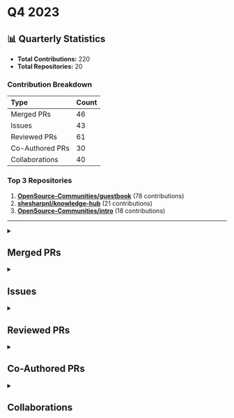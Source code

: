 # Q4 2023

## 📊 Quarterly Statistics

* **Total Contributions:** 220
* **Total Repositories:** 20

### Contribution Breakdown

| Type | Count |
| :--- | :--- |
| Merged PRs | 46 |
| Issues | 43 |
| Reviewed PRs | 61 |
| Co-Authored PRs | 30 |
| Collaborations | 40 |

### Top 3 Repositories

1. [**OpenSource-Communities/guestbook**](https://github.com/OpenSource-Communities/guestbook) (78 contributions)
2. [**shesharpnl/knowledge-hub**](https://github.com/shesharpnl/knowledge-hub) (21 contributions)
3. [**OpenSource-Communities/intro**](https://github.com/OpenSource-Communities/intro) (18 contributions)

---

<details>
 <summary><h2>Merged PRs</h2></summary>
<table style='width:100%; table-layout:fixed;'>
  <thead>
    <tr>
      <th style='width:5%;'>No.</th>
      <th style='width:20%;'>Project Name</th>
      <th style='width:30%;'>Title</th>
      <th style='width:15%;'>Created At</th>
      <th style='width:15%;'>Merged At</th>
      <th style='width:15%;'>Review Period</th>
    </tr>
  </thead>
  <tbody>
    <tr>
      <td>1.</td>
      <td>nickytonline/astro-partykit-starter</td>
      <td><a href='https://github.com/nickytonline/astro-partykit-starter/pull/16'>Docs: Update issue templates</a></td>
      <td>2023-12-31</td>
      <td>2023-12-31</td>
      <td>0 days</td>
    </tr>
    <tr>
      <td>2.</td>
      <td>shesharpnl/knowledge-hub</td>
      <td><a href='https://github.com/shesharpnl/knowledge-hub/pull/50'>feat: add Ayu Adiati's social media links</a></td>
      <td>2023-12-28</td>
      <td>2023-12-28</td>
      <td>0 days</td>
    </tr>
    <tr>
      <td>3.</td>
      <td>shesharpnl/knowledge-hub</td>
      <td><a href='https://github.com/shesharpnl/knowledge-hub/pull/49'>docs: Reorganize and clean up socials page</a></td>
      <td>2023-12-28</td>
      <td>2023-12-28</td>
      <td>0 days</td>
    </tr>
    <tr>
      <td>4.</td>
      <td>nickytonline/astro-partykit-starter</td>
      <td><a href='https://github.com/nickytonline/astro-partykit-starter/pull/5'>docs: Update taking issue method with `.take` command in CONTRIBUTING.md</a></td>
      <td>2023-12-26</td>
      <td>2023-12-26</td>
      <td>0 days</td>
    </tr>
    <tr>
      <td>5.</td>
      <td>OpenSource-Communities/guestbook</td>
      <td><a href='https://github.com/OpenSource-Communities/guestbook/pull/200'>docs: Update content in the "Getting Started" and "Resolving Merge Conflicts" sections</a></td>
      <td>2023-12-20</td>
      <td>2023-12-23</td>
      <td>3 days</td>
    </tr>
    <tr>
      <td>6.</td>
      <td>OpenSource-Communities/intro</td>
      <td><a href='https://github.com/OpenSource-Communities/intro/pull/100'>docs: Update "Let's Get Practical" and "Merge Conflicts" sections</a></td>
      <td>2023-12-19</td>
      <td>2023-12-22</td>
      <td>3 days</td>
    </tr>
    <tr>
      <td>7.</td>
      <td>open-sauced/docs</td>
      <td><a href='https://github.com/open-sauced/docs/pull/233'>docs: Reorganize Subsections in the Intro to Contributing</a></td>
      <td>2023-12-10</td>
      <td>2023-12-14</td>
      <td>4 days</td>
    </tr>
    <tr>
      <td>8.</td>
      <td>open-sauced/docs</td>
      <td><a href='https://github.com/open-sauced/docs/pull/213'>docs: Provide Docs Feedback & Fix Markdown and Metadata for Consistency</a></td>
      <td>2023-11-25</td>
      <td>2023-12-07</td>
      <td>12 days</td>
    </tr>
    <tr>
      <td>9.</td>
      <td>Virtual-Coffee/virtualcoffee.io</td>
      <td><a href='https://github.com/Virtual-Coffee/virtualcoffee.io/pull/1096'>feat: Add December 2023 newsletter to the website</a></td>
      <td>2023-12-06</td>
      <td>2023-12-06</td>
      <td>0 days</td>
    </tr>
    <tr>
      <td>10.</td>
      <td>Virtual-Coffee/virtualcoffee.io</td>
      <td><a href='https://github.com/Virtual-Coffee/virtualcoffee.io/pull/1093'>Add December 2023 Challenge</a></td>
      <td>2023-11-30</td>
      <td>2023-12-01</td>
      <td>1 days</td>
    </tr>
    <tr>
      <td>11.</td>
      <td>OpenSource-Communities/intro</td>
      <td><a href='https://github.com/OpenSource-Communities/intro/pull/88'>docs: Fix and improve `CONTRIBUTING.md` and `i18n-guidelines.md`</a></td>
      <td>2023-11-07</td>
      <td>2023-11-16</td>
      <td>9 days</td>
    </tr>
    <tr>
      <td>12.</td>
      <td>OpenSource-Communities/intro</td>
      <td><a href='https://github.com/OpenSource-Communities/intro/pull/94'>docs: Update README</a></td>
      <td>2023-11-12</td>
      <td>2023-11-13</td>
      <td>1 days</td>
    </tr>
    <tr>
      <td>13.</td>
      <td>Virtual-Coffee/virtualcoffee.io</td>
      <td><a href='https://github.com/Virtual-Coffee/virtualcoffee.io/pull/1084'>feat: Add November 2023 newsletter to the website</a></td>
      <td>2023-11-08</td>
      <td>2023-11-09</td>
      <td>1 days</td>
    </tr>
    <tr>
      <td>14.</td>
      <td>OpenSource-Communities/guestbook</td>
      <td><a href='https://github.com/OpenSource-Communities/guestbook/pull/170'>feature: Add a PR template</a></td>
      <td>2023-11-05</td>
      <td>2023-11-06</td>
      <td>1 days</td>
    </tr>
    <tr>
      <td>15.</td>
      <td>OpenSource-Communities/pizza-verse</td>
      <td><a href='https://github.com/OpenSource-Communities/pizza-verse/pull/62'>feature: Add a PR template </a></td>
      <td>2023-11-05</td>
      <td>2023-11-06</td>
      <td>1 days</td>
    </tr>
    <tr>
      <td>16.</td>
      <td>OpenSource-Communities/guestbook</td>
      <td><a href='https://github.com/OpenSource-Communities/guestbook/pull/172'>docs: Add extra instruction to follow types list and improve README file</a></td>
      <td>2023-11-06</td>
      <td>2023-11-06</td>
      <td>0 days</td>
    </tr>
    <tr>
      <td>17.</td>
      <td>Virtual-Coffee/vc-preptember</td>
      <td><a href='https://github.com/Virtual-Coffee/vc-preptember/pull/37'>chores: Wrap Up Preptember 2023</a></td>
      <td>2023-11-05</td>
      <td>2023-11-05</td>
      <td>0 days</td>
    </tr>
    <tr>
      <td>18.</td>
      <td>Virtual-Coffee/virtualcoffee.io</td>
      <td><a href='https://github.com/Virtual-Coffee/virtualcoffee.io/pull/1077'>feature: Add November 2023 Challenge</a></td>
      <td>2023-10-29</td>
      <td>2023-11-02</td>
      <td>4 days</td>
    </tr>
    <tr>
      <td>19.</td>
      <td>OpenSource-Communities/pizza-verse</td>
      <td><a href='https://github.com/OpenSource-Communities/pizza-verse/pull/56'>Add a Resolving Merge Conflicts section to the README</a></td>
      <td>2023-10-25</td>
      <td>2023-10-25</td>
      <td>0 days</td>
    </tr>
    <tr>
      <td>20.</td>
      <td>OpenSource-Communities/pizza-verse</td>
      <td><a href='https://github.com/OpenSource-Communities/pizza-verse/pull/54'>Update rules and steps to contribute in the README</a></td>
      <td>2023-10-24</td>
      <td>2023-10-25</td>
      <td>1 days</td>
    </tr>
    <tr>
      <td>21.</td>
      <td>Virtual-Coffee/vc-preptember</td>
      <td><a href='https://github.com/Virtual-Coffee/vc-preptember/pull/36'>Add Slack handle info in `pull_request_template.md`</a></td>
      <td>2023-10-24</td>
      <td>2023-10-24</td>
      <td>0 days</td>
    </tr>
    <tr>
      <td>22.</td>
      <td>shesharpnl/hackathon-2023.react-js.base-example</td>
      <td><a href='https://github.com/shesharpnl/hackathon-2023.react-js.base-example/pull/17'>Fix the broken link to contributing guidelines</a></td>
      <td>2023-10-22</td>
      <td>2023-10-22</td>
      <td>0 days</td>
    </tr>
    <tr>
      <td>23.</td>
      <td>shesharpnl/.github</td>
      <td><a href='https://github.com/shesharpnl/.github/pull/10'>Update pull_request_template.md</a></td>
      <td>2023-10-22</td>
      <td>2023-10-22</td>
      <td>0 days</td>
    </tr>
    <tr>
      <td>24.</td>
      <td>shesharpnl/hackathon-2023.vanilla-js.base-example</td>
      <td><a href='https://github.com/shesharpnl/hackathon-2023.vanilla-js.base-example/pull/4'>Update the Contributing section in the README.md</a></td>
      <td>2023-10-21</td>
      <td>2023-10-21</td>
      <td>0 days</td>
    </tr>
    <tr>
      <td>25.</td>
      <td>shesharpnl/hackathon-2023.react-js.base-example</td>
      <td><a href='https://github.com/shesharpnl/hackathon-2023.react-js.base-example/pull/15'>Update the Contributing section in the README.md</a></td>
      <td>2023-10-21</td>
      <td>2023-10-21</td>
      <td>0 days</td>
    </tr>
    <tr>
      <td>26.</td>
      <td>shesharpnl/.github</td>
      <td><a href='https://github.com/shesharpnl/.github/pull/9'>chores: Improve Docs to Update the Rules</a></td>
      <td>2023-10-18</td>
      <td>2023-10-21</td>
      <td>3 days</td>
    </tr>
    <tr>
      <td>27.</td>
      <td>Virtual-Coffee/virtualcoffee.io</td>
      <td><a href='https://github.com/Virtual-Coffee/virtualcoffee.io/pull/1066'>Update Accountabilibuddies Leaders and Times</a></td>
      <td>2023-10-20</td>
      <td>2023-10-20</td>
      <td>0 days</td>
    </tr>
    <tr>
      <td>28.</td>
      <td>shesharpnl/knowledge-hub</td>
      <td><a href='https://github.com/shesharpnl/knowledge-hub/pull/36'>Add Working With Issues section in CONTRIBUTING.md</a></td>
      <td>2023-10-20</td>
      <td>2023-10-20</td>
      <td>0 days</td>
    </tr>
    <tr>
      <td>29.</td>
      <td>OpenSource-Communities/guestbook</td>
      <td><a href='https://github.com/OpenSource-Communities/guestbook/pull/123'>docs: Add "Keeping Branch Up to Date and Resolving Merge Conflicts" section</a></td>
      <td>2023-10-11</td>
      <td>2023-10-20</td>
      <td>9 days</td>
    </tr>
    <tr>
      <td>30.</td>
      <td>Virtual-Coffee/virtualcoffee.io</td>
      <td><a href='https://github.com/Virtual-Coffee/virtualcoffee.io/pull/1057'>chores: Add VC-Verified Repositories to the List in October Challenge Page</a></td>
      <td>2023-10-13</td>
      <td>2023-10-17</td>
      <td>4 days</td>
    </tr>
    <tr>
      <td>31.</td>
      <td>Virtual-Coffee/vc-preptember</td>
      <td><a href='https://github.com/Virtual-Coffee/vc-preptember/pull/33'>Add SheSharp to the repository list</a></td>
      <td>2023-10-12</td>
      <td>2023-10-13</td>
      <td>1 days</td>
    </tr>
    <tr>
      <td>32.</td>
      <td>Virtual-Coffee/vc-preptember</td>
      <td><a href='https://github.com/Virtual-Coffee/vc-preptember/pull/34'>Add resolve conflicts video walkthrough</a></td>
      <td>2023-10-12</td>
      <td>2023-10-12</td>
      <td>0 days</td>
    </tr>
    <tr>
      <td>33.</td>
      <td>Virtual-Coffee/hacktoberfest</td>
      <td><a href='https://github.com/Virtual-Coffee/hacktoberfest/pull/26'>Fix: Link to the Website</a></td>
      <td>2023-10-06</td>
      <td>2023-10-10</td>
      <td>4 days</td>
    </tr>
    <tr>
      <td>34.</td>
      <td>Virtual-Coffee/podcast-transcripts</td>
      <td><a href='https://github.com/Virtual-Coffee/podcast-transcripts/pull/109'>docs: Update README and Transcriptions Guideline</a></td>
      <td>2023-10-09</td>
      <td>2023-10-09</td>
      <td>0 days</td>
    </tr>
    <tr>
      <td>35.</td>
      <td>Virtual-Coffee/podcast-transcripts</td>
      <td><a href='https://github.com/Virtual-Coffee/podcast-transcripts/pull/108'>Add pull request template</a></td>
      <td>2023-10-09</td>
      <td>2023-10-09</td>
      <td>0 days</td>
    </tr>
    <tr>
      <td>36.</td>
      <td>Virtual-Coffee/podcast-transcripts</td>
      <td><a href='https://github.com/Virtual-Coffee/podcast-transcripts/pull/105'>Improve Transcript Season 8 Episode 5</a></td>
      <td>2023-07-18</td>
      <td>2023-10-09</td>
      <td>83 days</td>
    </tr>
    <tr>
      <td>37.</td>
      <td>Virtual-Coffee/podcast-transcripts</td>
      <td><a href='https://github.com/Virtual-Coffee/podcast-transcripts/pull/102'>Update Transciptions Guidelines</a></td>
      <td>2023-06-27</td>
      <td>2023-10-09</td>
      <td>104 days</td>
    </tr>
    <tr>
      <td>38.</td>
      <td>Virtual-Coffee/podcast-transcripts</td>
      <td><a href='https://github.com/Virtual-Coffee/podcast-transcripts/pull/99'>Add CONTRIBUTING.md</a></td>
      <td>2023-06-26</td>
      <td>2023-10-09</td>
      <td>105 days</td>
    </tr>
    <tr>
      <td>39.</td>
      <td>Virtual-Coffee/virtualcoffee.io</td>
      <td><a href='https://github.com/Virtual-Coffee/virtualcoffee.io/pull/1025'>feat: Add October 2023 Newsletter</a></td>
      <td>2023-10-04</td>
      <td>2023-10-04</td>
      <td>0 days</td>
    </tr>
    <tr>
      <td>40.</td>
      <td>Virtual-Coffee/virtualcoffee.io</td>
      <td><a href='https://github.com/Virtual-Coffee/virtualcoffee.io/pull/1026'>chores: Update Ayu's profile for Hacktoberfest 2023</a></td>
      <td>2023-10-04</td>
      <td>2023-10-04</td>
      <td>0 days</td>
    </tr>
    <tr>
      <td>41.</td>
      <td>Virtual-Coffee/hacktoberfest</td>
      <td><a href='https://github.com/Virtual-Coffee/hacktoberfest/pull/25'>Update content in "What is Hacktoberfest" section</a></td>
      <td>2023-10-03</td>
      <td>2023-10-03</td>
      <td>0 days</td>
    </tr>
    <tr>
      <td>42.</td>
      <td>Virtual-Coffee/virtualcoffee.io</td>
      <td><a href='https://github.com/Virtual-Coffee/virtualcoffee.io/pull/1016'>Update content in October challenge page</a></td>
      <td>2023-10-03</td>
      <td>2023-10-03</td>
      <td>0 days</td>
    </tr>
    <tr>
      <td>43.</td>
      <td>shesharpnl/.github</td>
      <td><a href='https://github.com/shesharpnl/.github/pull/8'>fix: Format of the type of PR</a></td>
      <td>2023-10-03</td>
      <td>2023-10-03</td>
      <td>0 days</td>
    </tr>
    <tr>
      <td>44.</td>
      <td>shesharpnl/.github</td>
      <td><a href='https://github.com/shesharpnl/.github/pull/5'>Feat: Add Comment Out to Issue Templates</a></td>
      <td>2023-10-02</td>
      <td>2023-10-02</td>
      <td>1 days</td>
    </tr>
    <tr>
      <td>45.</td>
      <td>shesharpnl/.github</td>
      <td><a href='https://github.com/shesharpnl/.github/pull/2'>Add a Pull Request Template</a></td>
      <td>2023-09-28</td>
      <td>2023-10-02</td>
      <td>4 days</td>
    </tr>
    <tr>
      <td>46.</td>
      <td>Virtual-Coffee/virtualcoffee.io</td>
      <td><a href='https://github.com/Virtual-Coffee/virtualcoffee.io/pull/994'>Feature/update monthly challenge page to Hacktoberfest</a></td>
      <td>2023-10-01</td>
      <td>2023-10-02</td>
      <td>1 days</td>
    </tr>
  </tbody>
</table>
</details>

<details>
 <summary><h2>Issues</h2></summary>
<table style='width:100%; table-layout:fixed;'>
  <thead>
    <tr>
      <th style='width:5%;'>No.</th>
      <th style='width:25%;'>Project Name</th>
      <th style='width:35%;'>Title</th>
      <th style='width:15%;'>Created At</th>
      <th style='width:15%;'>Closed At</th>
      <th style='width:10%;'>Closing Period</th>
    </tr>
  </thead>
  <tbody>
    <tr>
      <td>1.</td>
      <td>nickytonline/astro-partykit-starter</td>
      <td><a href='https://github.com/nickytonline/astro-partykit-starter/issues/14'>docs: Comment out instructions and add heading 2 to the issue form templates</a></td>
      <td>2023-12-31</td>
      <td>2023-12-31</td>
      <td>0 days</td>
    </tr>
    <tr>
      <td>2.</td>
      <td>nickytonline/astro-partykit-starter</td>
      <td><a href='https://github.com/nickytonline/astro-partykit-starter/issues/13'>Bug: Delete `CR` eslint(prettier/prettier) error</a></td>
      <td>2023-12-31</td>
      <td>N/A</td>
      <td>Open</td>
    </tr>
    <tr>
      <td>3.</td>
      <td>open-sauced/app</td>
      <td><a href='https://github.com/open-sauced/app/issues/2408'>Bug: Reaction icons are closing right away when clicking the smiley button on the highlight card mode</a></td>
      <td>2023-12-28</td>
      <td>2024-01-03</td>
      <td>6 days</td>
    </tr>
    <tr>
      <td>4.</td>
      <td>open-sauced/maintainer-intro-course</td>
      <td><a href='https://github.com/open-sauced/maintainer-intro-course/issues/24'>Docs: Remove "Using Markdown for This Project" section in Contributing Guide</a></td>
      <td>2023-12-28</td>
      <td>N/A</td>
      <td>Open</td>
    </tr>
    <tr>
      <td>5.</td>
      <td>open-sauced/maintainer-intro-course</td>
      <td><a href='https://github.com/open-sauced/maintainer-intro-course/issues/23'>Docs: Update translating section to maintainer intro course in the Contributing Guide </a></td>
      <td>2023-12-28</td>
      <td>2024-01-02</td>
      <td>5 days</td>
    </tr>
    <tr>
      <td>6.</td>
      <td>open-sauced/maintainer-intro-course</td>
      <td><a href='https://github.com/open-sauced/maintainer-intro-course/issues/22'>Docs: Remove steps related to chapter numbers</a></td>
      <td>2023-12-28</td>
      <td>2024-01-10</td>
      <td>13 days</td>
    </tr>
    <tr>
      <td>7.</td>
      <td>Virtual-Coffee/virtualcoffee.io</td>
      <td><a href='https://github.com/Virtual-Coffee/virtualcoffee.io/issues/1103'>docs: Add new monthly challenge: New Year, New Goals</a></td>
      <td>2023-12-26</td>
      <td>2024-01-02</td>
      <td>7 days</td>
    </tr>
    <tr>
      <td>8.</td>
      <td>OpenSource-Communities/guestbook</td>
      <td><a href='https://github.com/OpenSource-Communities/guestbook/issues/201'>docs: Make adjustments to`CONTRIBUTING.md`</a></td>
      <td>2023-12-20</td>
      <td>2024-01-04</td>
      <td>15 days</td>
    </tr>
    <tr>
      <td>9.</td>
      <td>OpenSource-Communities/intro</td>
      <td><a href='https://github.com/OpenSource-Communities/intro/issues/101'>docs: Remove topics list from the "How to Contribute to Open Source" section </a></td>
      <td>2023-12-20</td>
      <td>2023-12-21</td>
      <td>0 days</td>
    </tr>
    <tr>
      <td>10.</td>
      <td>OpenSource-Communities/guestbook</td>
      <td><a href='https://github.com/OpenSource-Communities/guestbook/issues/198'>docs: Add screenshot requirement to PR template</a></td>
      <td>2023-12-19</td>
      <td>2023-12-20</td>
      <td>1 days</td>
    </tr>
    <tr>
      <td>11.</td>
      <td>open-sauced/ai</td>
      <td><a href='https://github.com/open-sauced/ai/issues/300'>Bug: Can't run `npm run push` to commit changes</a></td>
      <td>2023-12-18</td>
      <td>N/A</td>
      <td>Open</td>
    </tr>
    <tr>
      <td>12.</td>
      <td>open-sauced/ai</td>
      <td><a href='https://github.com/open-sauced/ai/issues/299'>Bug: Lint error: Expected linebreaks to be 'LF' but found 'CRLF'</a></td>
      <td>2023-12-18</td>
      <td>2024-01-12</td>
      <td>25 days</td>
    </tr>
    <tr>
      <td>13.</td>
      <td>open-sauced/ai</td>
      <td><a href='https://github.com/open-sauced/ai/issues/297'>fix: Add correct path to the usage guide on README and Docs in the extension, and update "Contributing" and "Community" sections in README</a></td>
      <td>2023-12-17</td>
      <td>2024-01-12</td>
      <td>26 days</td>
    </tr>
    <tr>
      <td>14.</td>
      <td>OpenSource-Communities/intro</td>
      <td><a href='https://github.com/OpenSource-Communities/intro/issues/99'>docs: Replace the content in "Let's Get Practical" and "Merge Conflicts" sections with the "Getting Started" and "Update Branch & Resolve Conflicts" sections of `guestbook` repo</a></td>
      <td>2023-12-15</td>
      <td>2023-12-22</td>
      <td>7 days</td>
    </tr>
    <tr>
      <td>15.</td>
      <td>OpenSource-Communities/guestbook</td>
      <td><a href='https://github.com/OpenSource-Communities/guestbook/issues/197'>docs: Move the content of "Getting Started" and "Update Branch & Resolve Conflicts" sections to Intro to Open Source course </a></td>
      <td>2023-12-15</td>
      <td>2023-12-23</td>
      <td>8 days</td>
    </tr>
    <tr>
      <td>16.</td>
      <td>open-sauced/app</td>
      <td><a href='https://github.com/open-sauced/app/issues/2335'>Bug: Long repos' name are partially stack at the back of another name when searching with the search input in the Explore tab </a></td>
      <td>2023-12-13</td>
      <td>2024-04-05</td>
      <td>114 days</td>
    </tr>
    <tr>
      <td>17.</td>
      <td>open-sauced/ai</td>
      <td><a href='https://github.com/open-sauced/ai/issues/294'>Bug: OpenSauced orange button doesn't appear on the PR form </a></td>
      <td>2023-12-07</td>
      <td>N/A</td>
      <td>Open</td>
    </tr>
    <tr>
      <td>18.</td>
      <td>open-sauced/ai</td>
      <td><a href='https://github.com/open-sauced/ai/issues/293'>Bug: Can't generate refactor, test, and explanation code when clicking the OpenSauced orange button </a></td>
      <td>2023-12-07</td>
      <td>N/A</td>
      <td>Open</td>
    </tr>
    <tr>
      <td>19.</td>
      <td>Virtual-Coffee/virtualcoffee.io</td>
      <td><a href='https://github.com/Virtual-Coffee/virtualcoffee.io/issues/1095'>Add December 2023 newsletter to the website</a></td>
      <td>2023-12-06</td>
      <td>2023-12-12</td>
      <td>6 days</td>
    </tr>
    <tr>
      <td>20.</td>
      <td>Virtual-Coffee/virtualcoffee.io</td>
      <td><a href='https://github.com/Virtual-Coffee/virtualcoffee.io/issues/1092'>Add December 2023 Monthly Challenge</a></td>
      <td>2023-11-30</td>
      <td>2023-12-01</td>
      <td>1 days</td>
    </tr>
    <tr>
      <td>21.</td>
      <td>open-sauced/hot</td>
      <td><a href='https://github.com/open-sauced/hot/issues/499'>Bug: Auth on hot.opensauced.pizza is not working</a></td>
      <td>2023-11-26</td>
      <td>2023-11-27</td>
      <td>1 days</td>
    </tr>
    <tr>
      <td>22.</td>
      <td>open-sauced/app</td>
      <td><a href='https://github.com/open-sauced/app/issues/2203'>Bug: Dev card is not in full size (cut off) on preview</a></td>
      <td>2023-11-24</td>
      <td>2024-08-21</td>
      <td>271 days</td>
    </tr>
    <tr>
      <td>23.</td>
      <td>open-sauced/app</td>
      <td><a href='https://github.com/open-sauced/app/issues/2202'>feat: Add an underline to Repos text in a button</a></td>
      <td>2023-11-24</td>
      <td>N/A</td>
      <td>Open</td>
    </tr>
    <tr>
      <td>24.</td>
      <td>forem/forem</td>
      <td><a href='https://github.com/forem/forem/issues/20389'>Unable to Preview a Reply for a Comment Before Publishing it</a></td>
      <td>2023-11-23</td>
      <td>2024-05-16</td>
      <td>175 days</td>
    </tr>
    <tr>
      <td>25.</td>
      <td>open-sauced/app</td>
      <td><a href='https://github.com/open-sauced/app/issues/2166'>Bug: Navbar moves when clicking "Select a Filter" in the Insight Page's Reports tab</a></td>
      <td>2023-11-16</td>
      <td>2024-08-21</td>
      <td>279 days</td>
    </tr>
    <tr>
      <td>26.</td>
      <td>OpenSource-Communities/intro</td>
      <td><a href='https://github.com/OpenSource-Communities/intro/issues/96'>docs: Update "Formatting Your Highlight" Section</a></td>
      <td>2023-11-15</td>
      <td>2023-11-16</td>
      <td>0 days</td>
    </tr>
    <tr>
      <td>27.</td>
      <td>OpenSource-Communities/intro</td>
      <td><a href='https://github.com/OpenSource-Communities/intro/issues/93'>docs: Update README</a></td>
      <td>2023-11-10</td>
      <td>2023-11-13</td>
      <td>3 days</td>
    </tr>
    <tr>
      <td>28.</td>
      <td>OpenSource-Communities/intro</td>
      <td><a href='https://github.com/OpenSource-Communities/intro/issues/91'>docs: Move chapter "Understanding Merge Conflicts"</a></td>
      <td>2023-11-08</td>
      <td>2023-11-16</td>
      <td>8 days</td>
    </tr>
    <tr>
      <td>29.</td>
      <td>Virtual-Coffee/virtualcoffee.io</td>
      <td><a href='https://github.com/Virtual-Coffee/virtualcoffee.io/issues/1083'>Add November 2023 newsletter to the website</a></td>
      <td>2023-11-08</td>
      <td>2023-11-09</td>
      <td>1 days</td>
    </tr>
    <tr>
      <td>30.</td>
      <td>OpenSource-Communities/intro</td>
      <td><a href='https://github.com/OpenSource-Communities/intro/issues/87'>docs: Fix and Improve `CONTRIBUTING.md` and `i18n-guidelines.md`</a></td>
      <td>2023-11-07</td>
      <td>2023-11-16</td>
      <td>9 days</td>
    </tr>
    <tr>
      <td>31.</td>
      <td>OpenSource-Communities/guestbook</td>
      <td><a href='https://github.com/OpenSource-Communities/guestbook/issues/171'>docs: Add extra instruction for manual entry and improve README</a></td>
      <td>2023-11-05</td>
      <td>2023-11-06</td>
      <td>1 days</td>
    </tr>
    <tr>
      <td>32.</td>
      <td>OpenSource-Communities/pizza-verse</td>
      <td><a href='https://github.com/OpenSource-Communities/pizza-verse/issues/61'>Feature: Add a PR template</a></td>
      <td>2023-11-05</td>
      <td>2023-11-06</td>
      <td>1 days</td>
    </tr>
    <tr>
      <td>33.</td>
      <td>OpenSource-Communities/guestbook</td>
      <td><a href='https://github.com/OpenSource-Communities/guestbook/issues/169'>Feature: Add a PR Template</a></td>
      <td>2023-11-05</td>
      <td>2023-11-06</td>
      <td>1 days</td>
    </tr>
    <tr>
      <td>34.</td>
      <td>shesharpnl/knowledge-hub</td>
      <td><a href='https://github.com/shesharpnl/knowledge-hub/issues/44'>Add Socials to this Repository</a></td>
      <td>2023-10-22</td>
      <td>N/A</td>
      <td>Open</td>
    </tr>
    <tr>
      <td>35.</td>
      <td>shesharpnl/knowledge-hub</td>
      <td><a href='https://github.com/shesharpnl/knowledge-hub/issues/39'>Add Resources to this Repository</a></td>
      <td>2023-10-22</td>
      <td>N/A</td>
      <td>Open</td>
    </tr>
    <tr>
      <td>36.</td>
      <td>OpenSource-Communities/guestbook</td>
      <td><a href='https://github.com/OpenSource-Communities/guestbook/issues/149'>Bug: Step Typo in Step 7 of the Getting Started Section</a></td>
      <td>2023-10-22</td>
      <td>2023-10-22</td>
      <td>0 days</td>
    </tr>
    <tr>
      <td>37.</td>
      <td>shesharpnl/knowledge-hub</td>
      <td><a href='https://github.com/shesharpnl/knowledge-hub/issues/33'>Fix the Table of Content on the README</a></td>
      <td>2023-10-20</td>
      <td>2023-10-20</td>
      <td>0 days</td>
    </tr>
    <tr>
      <td>38.</td>
      <td>open-sauced/app</td>
      <td><a href='https://github.com/open-sauced/app/issues/1896'>Bug: The Three Dots at the Highlight Card Immediately Close on Click </a></td>
      <td>2023-10-13</td>
      <td>2023-11-02</td>
      <td>20 days</td>
    </tr>
    <tr>
      <td>39.</td>
      <td>OpenSource-Communities/guestbook</td>
      <td><a href='https://github.com/OpenSource-Communities/guestbook/issues/118'>Feature: Add a Resolve Merge Conflicts section on README</a></td>
      <td>2023-10-09</td>
      <td>2023-10-20</td>
      <td>11 days</td>
    </tr>
    <tr>
      <td>40.</td>
      <td>OpenSource-Communities/intro</td>
      <td><a href='https://github.com/OpenSource-Communities/intro/issues/58'>Bug: Broken links from missing files on README and on the site</a></td>
      <td>2023-10-05</td>
      <td>2023-10-10</td>
      <td>5 days</td>
    </tr>
    <tr>
      <td>41.</td>
      <td>Virtual-Coffee/VC-Community-Docs</td>
      <td><a href='https://github.com/Virtual-Coffee/VC-Community-Docs/issues/324'>docs: Improve Monthly Challenge Team Documentation</a></td>
      <td>2023-10-04</td>
      <td>2024-12-12</td>
      <td>434 days</td>
    </tr>
    <tr>
      <td>42.</td>
      <td>Virtual-Coffee/virtualcoffee.io</td>
      <td><a href='https://github.com/Virtual-Coffee/virtualcoffee.io/issues/1018'>Add October 2023 newsletter to the website</a></td>
      <td>2023-10-03</td>
      <td>2023-10-04</td>
      <td>1 days</td>
    </tr>
    <tr>
      <td>43.</td>
      <td>shesharpnl/.github</td>
      <td><a href='https://github.com/shesharpnl/.github/issues/4'>feat: Comment Out Instructions in the Issue Templates</a></td>
      <td>2023-10-02</td>
      <td>2023-10-02</td>
      <td>1 days</td>
    </tr>
  </tbody>
</table>
</details>

<details>
 <summary><h2>Reviewed PRs</h2></summary>
<table style='width:100%; table-layout:fixed;'>
  <thead>
    <tr>
      <th style='width:5%;'>No.</th>
      <th style='width:20%;'>Project Name</th>
      <th style='width:28%;'>Title</th>
      <th style='width:10%;'>Created At</th>
      <th style='width:15%;'>My First Review</th>
      <th style='width:10%;'>My First Review Period</th>
      <th style='width:14%;'>Last Update / Status</th>
    </tr>
  </thead>
  <tbody>
    <tr>
      <td>1.</td>
      <td>nickytonline/astro-partykit-starter</td>
      <td><a href='https://github.com/nickytonline/astro-partykit-starter/pull/8'>Bug Fix: The default username if none is specified is incorrect. </a></td>
      <td>2023-12-28</td>
      <td>2023-12-29</td>
      <td>0 days</td>
      <td>2023-12-29<br><strong>MERGED</strong></td>
    </tr>
    <tr>
      <td>2.</td>
      <td>OpenSource-Communities/guestbook</td>
      <td><a href='https://github.com/OpenSource-Communities/guestbook/pull/204'>fix: reformat template</a></td>
      <td>2023-12-22</td>
      <td>2023-12-22</td>
      <td>0 days</td>
      <td>2023-12-24<br><strong>MERGED</strong></td>
    </tr>
    <tr>
      <td>3.</td>
      <td>OpenSource-Communities/guestbook</td>
      <td><a href='https://github.com/OpenSource-Communities/guestbook/pull/180'>Brandon added as a contributor</a></td>
      <td>2023-11-12</td>
      <td>2023-11-14</td>
      <td>2 days</td>
      <td>2023-12-20<br><strong>MERGED</strong></td>
    </tr>
    <tr>
      <td>4.</td>
      <td>OpenSource-Communities/guestbook</td>
      <td><a href='https://github.com/OpenSource-Communities/guestbook/pull/199'>docs: add screenshot requirement to PR template</a></td>
      <td>2023-12-20</td>
      <td>2023-12-20</td>
      <td>0 days</td>
      <td>2023-12-20<br><strong>MERGED</strong></td>
    </tr>
    <tr>
      <td>5.</td>
      <td>OpenSource-Communities/guestbook</td>
      <td><a href='https://github.com/OpenSource-Communities/guestbook/pull/192'>Added Chase Corbitt to guestbook</a></td>
      <td>2023-12-13</td>
      <td>2023-12-14</td>
      <td>1 days</td>
      <td>2023-12-14<br><strong>MERGED</strong></td>
    </tr>
    <tr>
      <td>6.</td>
      <td>open-sauced/docs</td>
      <td><a href='https://github.com/open-sauced/docs/pull/232'>fix: simplified the merge conflicts section</a></td>
      <td>2023-12-10</td>
      <td>2023-12-10</td>
      <td>0 days</td>
      <td>2023-12-11<br><strong>MERGED</strong></td>
    </tr>
    <tr>
      <td>7.</td>
      <td>open-sauced/docs</td>
      <td><a href='https://github.com/open-sauced/docs/pull/231'>fix: remove storybook id from sidebar file</a></td>
      <td>2023-12-09</td>
      <td>2023-12-10</td>
      <td>1 days</td>
      <td>2023-12-10<br><strong>MERGED</strong></td>
    </tr>
    <tr>
      <td>8.</td>
      <td>OpenSource-Communities/guestbook</td>
      <td><a href='https://github.com/OpenSource-Communities/guestbook/pull/189'>Feature/add profile kishore rajkumar</a></td>
      <td>2023-12-06</td>
      <td>2023-12-08</td>
      <td>2 days</td>
      <td>2023-12-09<br><strong>MERGED</strong></td>
    </tr>
    <tr>
      <td>9.</td>
      <td>open-sauced/docs</td>
      <td><a href='https://github.com/open-sauced/docs/pull/221'>feat: adding job seekers guide</a></td>
      <td>2023-12-05</td>
      <td>2023-12-05</td>
      <td>0 days</td>
      <td>2023-12-07<br><strong>MERGED</strong></td>
    </tr>
    <tr>
      <td>10.</td>
      <td>open-sauced/docs</td>
      <td><a href='https://github.com/open-sauced/docs/pull/212'>feat: adds glossary </a></td>
      <td>2023-11-23</td>
      <td>2023-11-23</td>
      <td>0 days</td>
      <td>2023-11-28<br><strong>MERGED</strong></td>
    </tr>
    <tr>
      <td>11.</td>
      <td>open-sauced/docs</td>
      <td><a href='https://github.com/open-sauced/docs/pull/211'>feat: adds glossary </a></td>
      <td>2023-11-20</td>
      <td>2023-11-21</td>
      <td>1 days</td>
      <td>2023-11-21<br><strong>CLOSED</strong></td>
    </tr>
    <tr>
      <td>12.</td>
      <td>OpenSource-Communities/guestbook</td>
      <td><a href='https://github.com/OpenSource-Communities/guestbook/pull/185'>Add Ignace as a contributor</a></td>
      <td>2023-11-20</td>
      <td>2023-11-20</td>
      <td>0 days</td>
      <td>2023-11-20<br><strong>CLOSED</strong></td>
    </tr>
    <tr>
      <td>13.</td>
      <td>open-sauced/docs</td>
      <td><a href='https://github.com/open-sauced/docs/pull/205'>feat: Add maintainers guide section</a></td>
      <td>2023-11-10</td>
      <td>2023-11-15</td>
      <td>5 days</td>
      <td>2023-11-16<br><strong>MERGED</strong></td>
    </tr>
    <tr>
      <td>14.</td>
      <td>OpenSource-Communities/intro</td>
      <td><a href='https://github.com/OpenSource-Communities/intro/pull/92'>docs: Move chapter "Understanding Merge Conflicts" to Let's Contribute section</a></td>
      <td>2023-11-10</td>
      <td>2023-11-10</td>
      <td>0 days</td>
      <td>2023-11-16<br><strong>MERGED</strong></td>
    </tr>
    <tr>
      <td>15.</td>
      <td>OpenSource-Communities/guestbook</td>
      <td><a href='https://github.com/OpenSource-Communities/guestbook/pull/181'>feat: add explanation about commit message in the README</a></td>
      <td>2023-11-14</td>
      <td>2023-11-14</td>
      <td>0 days</td>
      <td>2023-11-15<br><strong>MERGED</strong></td>
    </tr>
    <tr>
      <td>16.</td>
      <td>OpenSource-Communities/guestbook</td>
      <td><a href='https://github.com/OpenSource-Communities/guestbook/pull/177'>git add and git commit fix</a></td>
      <td>2023-11-09</td>
      <td>2023-11-10</td>
      <td>0 days</td>
      <td>2023-11-11<br><strong>CLOSED</strong></td>
    </tr>
    <tr>
      <td>17.</td>
      <td>OpenSource-Communities/guestbook</td>
      <td><a href='https://github.com/OpenSource-Communities/guestbook/pull/178'>docs: add @peachjelly13 as a contributor</a></td>
      <td>2023-11-10</td>
      <td>2023-11-10</td>
      <td>0 days</td>
      <td>2023-11-10<br><strong>MERGED</strong></td>
    </tr>
    <tr>
      <td>18.</td>
      <td>OpenSource-Communities/guestbook</td>
      <td><a href='https://github.com/OpenSource-Communities/guestbook/pull/174'>Chore: Added myself as a contributor</a></td>
      <td>2023-11-08</td>
      <td>2023-11-09</td>
      <td>1 days</td>
      <td>2023-11-10<br><strong>CLOSED</strong></td>
    </tr>
    <tr>
      <td>19.</td>
      <td>OpenSource-Communities/guestbook</td>
      <td><a href='https://github.com/OpenSource-Communities/guestbook/pull/176'>feat: Add victor-villca as a contributor</a></td>
      <td>2023-11-09</td>
      <td>2023-11-10</td>
      <td>0 days</td>
      <td>2023-11-10<br><strong>MERGED</strong></td>
    </tr>
    <tr>
      <td>20.</td>
      <td>OpenSource-Communities/guestbook</td>
      <td><a href='https://github.com/OpenSource-Communities/guestbook/pull/175'> Add TejsinghDhaosriya as a contributor</a></td>
      <td>2023-11-09</td>
      <td>2023-11-09</td>
      <td>0 days</td>
      <td>2023-11-09<br><strong>MERGED</strong></td>
    </tr>
    <tr>
      <td>21.</td>
      <td>OpenSource-Communities/pizza-verse</td>
      <td><a href='https://github.com/OpenSource-Communities/pizza-verse/pull/60'>Feature: New Pizza Trivia Added</a></td>
      <td>2023-11-04</td>
      <td>2023-11-05</td>
      <td>1 days</td>
      <td>2023-11-07<br><strong>MERGED</strong></td>
    </tr>
    <tr>
      <td>22.</td>
      <td>OpenSource-Communities/pizza-verse</td>
      <td><a href='https://github.com/OpenSource-Communities/pizza-verse/pull/59'>feat: Add Pizza fact.</a></td>
      <td>2023-11-03</td>
      <td>2023-11-05</td>
      <td>2 days</td>
      <td>2023-11-05<br><strong>MERGED</strong></td>
    </tr>
    <tr>
      <td>23.</td>
      <td>OpenSource-Communities/guestbook</td>
      <td><a href='https://github.com/OpenSource-Communities/guestbook/pull/168'>docs: add @Ken-Musau as a contributor</a></td>
      <td>2023-11-04</td>
      <td>2023-11-05</td>
      <td>1 days</td>
      <td>2023-11-05<br><strong>MERGED</strong></td>
    </tr>
    <tr>
      <td>24.</td>
      <td>OpenSource-Communities/pizza-verse</td>
      <td><a href='https://github.com/OpenSource-Communities/pizza-verse/pull/58'>Feature/add pizza fact</a></td>
      <td>2023-11-02</td>
      <td>2023-11-03</td>
      <td>1 days</td>
      <td>2023-11-03<br><strong>MERGED</strong></td>
    </tr>
    <tr>
      <td>25.</td>
      <td>OpenSource-Communities/guestbook</td>
      <td><a href='https://github.com/OpenSource-Communities/guestbook/pull/99'>docs: add @Kamari93 as a contributor</a></td>
      <td>2023-09-26</td>
      <td>2023-10-30</td>
      <td>35 days</td>
      <td>2023-11-01<br><strong>MERGED</strong></td>
    </tr>
    <tr>
      <td>26.</td>
      <td>OpenSource-Communities/guestbook</td>
      <td><a href='https://github.com/OpenSource-Communities/guestbook/pull/164'>fix: Remove duplicate word as a contributor</a></td>
      <td>2023-10-30</td>
      <td>2023-10-30</td>
      <td>0 days</td>
      <td>2023-10-31<br><strong>MERGED</strong></td>
    </tr>
    <tr>
      <td>27.</td>
      <td>OpenSource-Communities/guestbook</td>
      <td><a href='https://github.com/OpenSource-Communities/guestbook/pull/161'>docs: Add @vaibhav3022 to the guestbook</a></td>
      <td>2023-10-27</td>
      <td>2023-10-28</td>
      <td>1 days</td>
      <td>2023-10-31<br><strong>MERGED</strong></td>
    </tr>
    <tr>
      <td>28.</td>
      <td>OpenSource-Communities/guestbook</td>
      <td><a href='https://github.com/OpenSource-Communities/guestbook/pull/162'>Add solenessa as a contributor</a></td>
      <td>2023-10-29</td>
      <td>2023-10-29</td>
      <td>1 days</td>
      <td>2023-10-30<br><strong>MERGED</strong></td>
    </tr>
    <tr>
      <td>29.</td>
      <td>OpenSource-Communities/intro</td>
      <td><a href='https://github.com/OpenSource-Communities/intro/pull/75'>feat: add "Edit this Page" link</a></td>
      <td>2023-10-15</td>
      <td>2023-10-30</td>
      <td>15 days</td>
      <td>2023-10-30<br><strong>MERGED</strong></td>
    </tr>
    <tr>
      <td>30.</td>
      <td>OpenSource-Communities/guestbook</td>
      <td><a href='https://github.com/OpenSource-Communities/guestbook/pull/154'>feat: add adiazt01 as a contributor</a></td>
      <td>2023-10-25</td>
      <td>2023-10-30</td>
      <td>5 days</td>
      <td>2023-10-30<br><strong>MERGED</strong></td>
    </tr>
    <tr>
      <td>31.</td>
      <td>OpenSource-Communities/guestbook</td>
      <td><a href='https://github.com/OpenSource-Communities/guestbook/pull/107'>docs: add @Pal-Sandeep as a contributor</a></td>
      <td>2023-10-01</td>
      <td>2023-10-30</td>
      <td>29 days</td>
      <td>2023-10-30<br><strong>MERGED</strong></td>
    </tr>
    <tr>
      <td>32.</td>
      <td>OpenSource-Communities/guestbook</td>
      <td><a href='https://github.com/OpenSource-Communities/guestbook/pull/102'>docs: Add @Sadeedpv to the guestbook</a></td>
      <td>2023-09-27</td>
      <td>2023-10-30</td>
      <td>33 days</td>
      <td>2023-10-30<br><strong>MERGED</strong></td>
    </tr>
    <tr>
      <td>33.</td>
      <td>OpenSource-Communities/guestbook</td>
      <td><a href='https://github.com/OpenSource-Communities/guestbook/pull/65'>Add Ezzywealth to contributions list</a></td>
      <td>2023-07-31</td>
      <td>2023-10-30</td>
      <td>91 days</td>
      <td>2023-10-30<br><strong>MERGED</strong></td>
    </tr>
    <tr>
      <td>34.</td>
      <td>OpenSource-Communities/guestbook</td>
      <td><a href='https://github.com/OpenSource-Communities/guestbook/pull/163'>Update intro_course_contributor.yml</a></td>
      <td>2023-10-30</td>
      <td>2023-10-30</td>
      <td>0 days</td>
      <td>2023-10-30<br><strong>MERGED</strong></td>
    </tr>
    <tr>
      <td>35.</td>
      <td>OpenSource-Communities/guestbook</td>
      <td><a href='https://github.com/OpenSource-Communities/guestbook/pull/97'>docs: add @izazw as a contributor</a></td>
      <td>2023-09-25</td>
      <td>2023-10-30</td>
      <td>35 days</td>
      <td>2023-10-30<br><strong>MERGED</strong></td>
    </tr>
    <tr>
      <td>36.</td>
      <td>OpenSource-Communities/guestbook</td>
      <td><a href='https://github.com/OpenSource-Communities/guestbook/pull/90'>docs: add @Msrimpson as a contributor</a></td>
      <td>2023-09-21</td>
      <td>2023-10-30</td>
      <td>40 days</td>
      <td>2023-10-30<br><strong>MERGED</strong></td>
    </tr>
    <tr>
      <td>37.</td>
      <td>OpenSource-Communities/guestbook</td>
      <td><a href='https://github.com/OpenSource-Communities/guestbook/pull/84'>docs: add @tpham20908 as a contributor</a></td>
      <td>2023-09-12</td>
      <td>2023-10-30</td>
      <td>48 days</td>
      <td>2023-10-30<br><strong>MERGED</strong></td>
    </tr>
    <tr>
      <td>38.</td>
      <td>OpenSource-Communities/guestbook</td>
      <td><a href='https://github.com/OpenSource-Communities/guestbook/pull/51'>Add safacade009</a></td>
      <td>2023-07-26</td>
      <td>2023-10-30</td>
      <td>96 days</td>
      <td>2023-10-30<br><strong>MERGED</strong></td>
    </tr>
    <tr>
      <td>39.</td>
      <td>shesharpnl/knowledge-hub</td>
      <td><a href='https://github.com/shesharpnl/knowledge-hub/pull/47'>added 2 css resources</a></td>
      <td>2023-10-28</td>
      <td>2023-10-28</td>
      <td>0 days</td>
      <td>2023-10-28<br><strong>MERGED</strong></td>
    </tr>
    <tr>
      <td>40.</td>
      <td>OpenSource-Communities/guestbook</td>
      <td><a href='https://github.com/OpenSource-Communities/guestbook/pull/159'>fix: removing the "t" in the first heading</a></td>
      <td>2023-10-26</td>
      <td>2023-10-26</td>
      <td>0 days</td>
      <td>2023-10-26<br><strong>MERGED</strong></td>
    </tr>
    <tr>
      <td>41.</td>
      <td>Virtual-Coffee/podcast-transcripts</td>
      <td><a href='https://github.com/Virtual-Coffee/podcast-transcripts/pull/110'>4 7 transscript</a></td>
      <td>2023-10-22</td>
      <td>2023-10-23</td>
      <td>1 days</td>
      <td>2023-10-24<br><strong>CLOSED</strong></td>
    </tr>
    <tr>
      <td>42.</td>
      <td>OpenSource-Communities/guestbook</td>
      <td><a href='https://github.com/OpenSource-Communities/guestbook/pull/153'>twister904 committed</a></td>
      <td>2023-10-24</td>
      <td>2023-10-24</td>
      <td>0 days</td>
      <td>2023-10-24<br><strong>MERGED</strong></td>
    </tr>
    <tr>
      <td>43.</td>
      <td>shesharpnl/knowledge-hub</td>
      <td><a href='https://github.com/shesharpnl/knowledge-hub/pull/45'>Create frontend-development.md</a></td>
      <td>2023-10-22</td>
      <td>2023-10-22</td>
      <td>0 days</td>
      <td>2023-10-24<br><strong>MERGED</strong></td>
    </tr>
    <tr>
      <td>44.</td>
      <td>OpenSource-Communities/guestbook</td>
      <td><a href='https://github.com/OpenSource-Communities/guestbook/pull/145'>docs: add @unpervertedkid as a contributor</a></td>
      <td>2023-10-21</td>
      <td>2023-10-22</td>
      <td>1 days</td>
      <td>2023-10-23<br><strong>MERGED</strong></td>
    </tr>
    <tr>
      <td>45.</td>
      <td>shesharpnl/knowledge-hub</td>
      <td><a href='https://github.com/shesharpnl/knowledge-hub/pull/40'>Doc : added scholarships resources</a></td>
      <td>2023-10-22</td>
      <td>2023-10-22</td>
      <td>0 days</td>
      <td>2023-10-22<br><strong>MERGED</strong></td>
    </tr>
    <tr>
      <td>46.</td>
      <td>shesharpnl/knowledge-hub</td>
      <td><a href='https://github.com/shesharpnl/knowledge-hub/pull/41'>added socials handles </a></td>
      <td>2023-10-22</td>
      <td>2023-10-22</td>
      <td>0 days</td>
      <td>2023-10-22<br><strong>MERGED</strong></td>
    </tr>
    <tr>
      <td>47.</td>
      <td>OpenSource-Communities/guestbook</td>
      <td><a href='https://github.com/OpenSource-Communities/guestbook/pull/151'>Fix: Step Typo in the Getting Started Section on README</a></td>
      <td>2023-10-22</td>
      <td>2023-10-22</td>
      <td>0 days</td>
      <td>2023-10-22<br><strong>MERGED</strong></td>
    </tr>
    <tr>
      <td>48.</td>
      <td>shesharpnl/knowledge-hub</td>
      <td><a href='https://github.com/shesharpnl/knowledge-hub/pull/38'>Added Coursera Financial Aid Application repository as a submodule"</a></td>
      <td>2023-10-22</td>
      <td>2023-10-22</td>
      <td>0 days</td>
      <td>2023-10-22<br><strong>CLOSED</strong></td>
    </tr>
    <tr>
      <td>49.</td>
      <td>OpenSource-Communities/guestbook</td>
      <td><a href='https://github.com/OpenSource-Communities/guestbook/pull/148'>docs: add @Sunny-unik as a contributor</a></td>
      <td>2023-10-22</td>
      <td>2023-10-22</td>
      <td>0 days</td>
      <td>2023-10-22<br><strong>MERGED</strong></td>
    </tr>
    <tr>
      <td>50.</td>
      <td>OpenSource-Communities/guestbook</td>
      <td><a href='https://github.com/OpenSource-Communities/guestbook/pull/147'>docs: add @Emmarie-Ahtunan as a contributor</a></td>
      <td>2023-10-21</td>
      <td>2023-10-22</td>
      <td>0 days</td>
      <td>2023-10-22<br><strong>MERGED</strong></td>
    </tr>
    <tr>
      <td>51.</td>
      <td>OpenSource-Communities/guestbook</td>
      <td><a href='https://github.com/OpenSource-Communities/guestbook/pull/146'>docs: add @codelikeagirl29 as a contributor</a></td>
      <td>2023-10-21</td>
      <td>2023-10-22</td>
      <td>1 days</td>
      <td>2023-10-22<br><strong>MERGED</strong></td>
    </tr>
    <tr>
      <td>52.</td>
      <td>OpenSource-Communities/guestbook</td>
      <td><a href='https://github.com/OpenSource-Communities/guestbook/pull/121'>docs: add @VirginieLemaire as a contributor</a></td>
      <td>2023-10-11</td>
      <td>2023-10-16</td>
      <td>5 days</td>
      <td>2023-10-17<br><strong>MERGED</strong></td>
    </tr>
    <tr>
      <td>53.</td>
      <td>OpenSource-Communities/guestbook</td>
      <td><a href='https://github.com/OpenSource-Communities/guestbook/pull/133'>feat: add CODEOWNERS file</a></td>
      <td>2023-10-16</td>
      <td>2023-10-16</td>
      <td>0 days</td>
      <td>2023-10-16<br><strong>MERGED</strong></td>
    </tr>
    <tr>
      <td>54.</td>
      <td>Virtual-Coffee/vc-preptember</td>
      <td><a href='https://github.com/Virtual-Coffee/vc-preptember/pull/32'>Adding repositories</a></td>
      <td>2023-10-12</td>
      <td>2023-10-12</td>
      <td>0 days</td>
      <td>2023-10-12<br><strong>MERGED</strong></td>
    </tr>
    <tr>
      <td>55.</td>
      <td>OpenSource-Communities/guestbook</td>
      <td><a href='https://github.com/OpenSource-Communities/guestbook/pull/120'>Tooba add name</a></td>
      <td>2023-10-11</td>
      <td>2023-10-11</td>
      <td>0 days</td>
      <td>2023-10-11<br><strong>MERGED</strong></td>
    </tr>
    <tr>
      <td>56.</td>
      <td>shesharpnl/knowledge-hub</td>
      <td><a href='https://github.com/shesharpnl/knowledge-hub/pull/31'>added semantic description to social.media page</a></td>
      <td>2023-10-08</td>
      <td>2023-10-09</td>
      <td>1 days</td>
      <td>2023-10-10<br><strong>MERGED</strong></td>
    </tr>
    <tr>
      <td>57.</td>
      <td>OpenSource-Communities/guestbook</td>
      <td><a href='https://github.com/OpenSource-Communities/guestbook/pull/119'>aboutme goobric third attempt</a></td>
      <td>2023-10-10</td>
      <td>2023-10-10</td>
      <td>0 days</td>
      <td>2023-10-10<br><strong>MERGED</strong></td>
    </tr>
    <tr>
      <td>58.</td>
      <td>OpenSource-Communities/guestbook</td>
      <td><a href='https://github.com/OpenSource-Communities/guestbook/pull/117'>Feature/obasoro kunle</a></td>
      <td>2023-10-07</td>
      <td>2023-10-08</td>
      <td>1 days</td>
      <td>2023-10-08<br><strong>MERGED</strong></td>
    </tr>
    <tr>
      <td>59.</td>
      <td>OpenSource-Communities/guestbook</td>
      <td><a href='https://github.com/OpenSource-Communities/guestbook/pull/110'>Feature/obasoro kunle</a></td>
      <td>2023-10-04</td>
      <td>2023-10-05</td>
      <td>1 days</td>
      <td>2023-10-08<br><strong>CLOSED</strong></td>
    </tr>
    <tr>
      <td>60.</td>
      <td>shesharpnl/knowledge-hub</td>
      <td><a href='https://github.com/shesharpnl/knowledge-hub/pull/11'>docs: Support, Code of Conduct, Security, License</a></td>
      <td>2023-09-28</td>
      <td>2023-09-29</td>
      <td>0 days</td>
      <td>2023-10-03<br><strong>MERGED</strong></td>
    </tr>
    <tr>
      <td>61.</td>
      <td>shesharpnl/knowledge-hub</td>
      <td><a href='https://github.com/shesharpnl/knowledge-hub/pull/12'>move socials</a></td>
      <td>2023-10-02</td>
      <td>2023-10-02</td>
      <td>0 days</td>
      <td>2023-10-02<br><strong>MERGED</strong></td>
    </tr>
  </tbody>
</table>
</details>

<details>
 <summary><h2>Co-Authored PRs</h2></summary>
<table style='width:100%; table-layout:fixed;'>
  <thead>
    <tr>
      <th style='width:5%;'>No.</th>
      <th style='width:15%;'>Project Name</th>
      <th style='width:25%;'>Title</th>
      <th style='width:10%;'>Created At</th>
      <th style='width:12%;'>My First Commit</th>
      <th style='width:13%;'>My First Commit Period</th>
      <th style='width:20%;'>Last Update / Status</th>
    </tr>
  </thead>
  <tbody>
    <tr>
      <td>1.</td>
      <td>open-sauced/docs</td>
      <td><a href='https://github.com/open-sauced/docs/pull/234'>feat: Adds image and instructions on how to get DevCard page</a></td>
      <td>2023-12-27</td>
      <td>2023-12-28</td>
      <td>1 days</td>
      <td>2024-01-05<br><strong>MERGED</strong></td>
    </tr>
    <tr>
      <td>2.</td>
      <td>open-sauced/maintainer-intro-course</td>
      <td><a href='https://github.com/open-sauced/maintainer-intro-course/pull/8'>feat: adding content for the Issues and PRs section</a></td>
      <td>2023-12-13</td>
      <td>2023-12-27</td>
      <td>14 days</td>
      <td>2024-01-04<br><strong>MERGED</strong></td>
    </tr>
    <tr>
      <td>3.</td>
      <td>OpenSource-Communities/guestbook</td>
      <td><a href='https://github.com/OpenSource-Communities/guestbook/pull/204'>fix: reformat template</a></td>
      <td>2023-12-22</td>
      <td>2023-12-24</td>
      <td>2 days</td>
      <td>2023-12-24<br><strong>MERGED</strong></td>
    </tr>
    <tr>
      <td>4.</td>
      <td>OpenSource-Communities/guestbook</td>
      <td><a href='https://github.com/OpenSource-Communities/guestbook/pull/292'>docs: add @xmclachlan as a contributor</a></td>
      <td>2024-05-08</td>
      <td>2023-12-20</td>
      <td>-140 days</td>
      <td>2023-12-20<br><strong>CLOSED</strong></td>
    </tr>
    <tr>
      <td>5.</td>
      <td>OpenSource-Communities/guestbook</td>
      <td><a href='https://github.com/OpenSource-Communities/guestbook/pull/199'>docs: add screenshot requirement to PR template</a></td>
      <td>2023-12-20</td>
      <td>2023-12-20</td>
      <td>1 days</td>
      <td>2023-12-20<br><strong>MERGED</strong></td>
    </tr>
    <tr>
      <td>6.</td>
      <td>open-sauced/maintainer-intro-course</td>
      <td><a href='https://github.com/open-sauced/maintainer-intro-course/pull/7'>feat: Setting Up Your Open Source Project </a></td>
      <td>2023-12-11</td>
      <td>2023-12-14</td>
      <td>3 days</td>
      <td>2023-12-18<br><strong>MERGED</strong></td>
    </tr>
    <tr>
      <td>7.</td>
      <td>open-sauced/docs</td>
      <td><a href='https://github.com/open-sauced/docs/pull/232'>fix: simplified the merge conflicts section</a></td>
      <td>2023-12-10</td>
      <td>2023-12-11</td>
      <td>1 days</td>
      <td>2023-12-11<br><strong>MERGED</strong></td>
    </tr>
    <tr>
      <td>8.</td>
      <td>open-sauced/docs</td>
      <td><a href='https://github.com/open-sauced/docs/pull/229'>feat: Add a Contributors guide</a></td>
      <td>2023-12-07</td>
      <td>2023-12-11</td>
      <td>4 days</td>
      <td>2024-02-19<br><strong>MERGED</strong></td>
    </tr>
    <tr>
      <td>9.</td>
      <td>OpenSource-Communities/guestbook</td>
      <td><a href='https://github.com/OpenSource-Communities/guestbook/pull/189'>Feature/add profile kishore rajkumar</a></td>
      <td>2023-12-06</td>
      <td>2023-12-08</td>
      <td>2 days</td>
      <td>2023-12-08<br><strong>MERGED</strong></td>
    </tr>
    <tr>
      <td>10.</td>
      <td>open-sauced/docs</td>
      <td><a href='https://github.com/open-sauced/docs/pull/230'>feat: Adds info on adding teammates to the insights page</a></td>
      <td>2023-12-08</td>
      <td>2023-12-08</td>
      <td>0 day</td>
      <td>2024-01-04<br><strong>MERGED</strong></td>
    </tr>
    <tr>
      <td>11.</td>
      <td>open-sauced/docs</td>
      <td><a href='https://github.com/open-sauced/docs/pull/212'>feat: adds glossary </a></td>
      <td>2023-11-23</td>
      <td>2023-11-28</td>
      <td>6 days</td>
      <td>2023-11-28<br><strong>MERGED</strong></td>
    </tr>
    <tr>
      <td>12.</td>
      <td>open-sauced/docs</td>
      <td><a href='https://github.com/open-sauced/docs/pull/205'>feat: Add maintainers guide section</a></td>
      <td>2023-11-10</td>
      <td>2023-11-15</td>
      <td>5 days</td>
      <td>2023-11-16<br><strong>MERGED</strong></td>
    </tr>
    <tr>
      <td>13.</td>
      <td>OpenSource-Communities/guestbook</td>
      <td><a href='https://github.com/OpenSource-Communities/guestbook/pull/181'>feat: add explanation about commit message in the README</a></td>
      <td>2023-11-14</td>
      <td>2023-11-14</td>
      <td>1 days</td>
      <td>2023-11-15<br><strong>MERGED</strong></td>
    </tr>
    <tr>
      <td>14.</td>
      <td>OpenSource-Communities/intro</td>
      <td><a href='https://github.com/OpenSource-Communities/intro/pull/92'>docs: Move chapter "Understanding Merge Conflicts" to Let's Contribute section</a></td>
      <td>2023-11-10</td>
      <td>2023-11-10</td>
      <td>1 days</td>
      <td>2023-11-16<br><strong>MERGED</strong></td>
    </tr>
    <tr>
      <td>15.</td>
      <td>OpenSource-Communities/pizza-verse</td>
      <td><a href='https://github.com/OpenSource-Communities/pizza-verse/pull/60'>Feature: New Pizza Trivia Added</a></td>
      <td>2023-11-04</td>
      <td>2023-11-05</td>
      <td>1 days</td>
      <td>2023-11-06<br><strong>MERGED</strong></td>
    </tr>
    <tr>
      <td>16.</td>
      <td>OpenSource-Communities/guestbook</td>
      <td><a href='https://github.com/OpenSource-Communities/guestbook/pull/162'>Add solenessa as a contributor</a></td>
      <td>2023-10-29</td>
      <td>2023-10-30</td>
      <td>2 days</td>
      <td>2023-10-30<br><strong>MERGED</strong></td>
    </tr>
    <tr>
      <td>17.</td>
      <td>OpenSource-Communities/guestbook</td>
      <td><a href='https://github.com/OpenSource-Communities/guestbook/pull/164'>fix: Remove duplicate word as a contributor</a></td>
      <td>2023-10-30</td>
      <td>2023-10-30</td>
      <td>0 day</td>
      <td>2023-10-30<br><strong>MERGED</strong></td>
    </tr>
    <tr>
      <td>18.</td>
      <td>OpenSource-Communities/guestbook</td>
      <td><a href='https://github.com/OpenSource-Communities/guestbook/pull/161'>docs: Add @vaibhav3022 to the guestbook</a></td>
      <td>2023-10-27</td>
      <td>2023-10-30</td>
      <td>3 days</td>
      <td>2023-10-30<br><strong>MERGED</strong></td>
    </tr>
    <tr>
      <td>19.</td>
      <td>OpenSource-Communities/guestbook</td>
      <td><a href='https://github.com/OpenSource-Communities/guestbook/pull/107'>docs: add @Pal-Sandeep as a contributor</a></td>
      <td>2023-10-01</td>
      <td>2023-10-30</td>
      <td>29 days</td>
      <td>2023-10-30<br><strong>MERGED</strong></td>
    </tr>
    <tr>
      <td>20.</td>
      <td>OpenSource-Communities/guestbook</td>
      <td><a href='https://github.com/OpenSource-Communities/guestbook/pull/102'>docs: Add @Sadeedpv to the guestbook</a></td>
      <td>2023-09-27</td>
      <td>2023-10-30</td>
      <td>33 days</td>
      <td>2023-10-30<br><strong>MERGED</strong></td>
    </tr>
    <tr>
      <td>21.</td>
      <td>OpenSource-Communities/guestbook</td>
      <td><a href='https://github.com/OpenSource-Communities/guestbook/pull/99'>docs: add @Kamari93 as a contributor</a></td>
      <td>2023-09-26</td>
      <td>2023-10-30</td>
      <td>35 days</td>
      <td>2023-10-30<br><strong>MERGED</strong></td>
    </tr>
    <tr>
      <td>22.</td>
      <td>OpenSource-Communities/guestbook</td>
      <td><a href='https://github.com/OpenSource-Communities/guestbook/pull/97'>docs: add @izazw as a contributor</a></td>
      <td>2023-09-25</td>
      <td>2023-10-30</td>
      <td>35 days</td>
      <td>2023-10-30<br><strong>MERGED</strong></td>
    </tr>
    <tr>
      <td>23.</td>
      <td>OpenSource-Communities/guestbook</td>
      <td><a href='https://github.com/OpenSource-Communities/guestbook/pull/90'>docs: add @Msrimpson as a contributor</a></td>
      <td>2023-09-21</td>
      <td>2023-10-30</td>
      <td>40 days</td>
      <td>2023-10-30<br><strong>MERGED</strong></td>
    </tr>
    <tr>
      <td>24.</td>
      <td>OpenSource-Communities/guestbook</td>
      <td><a href='https://github.com/OpenSource-Communities/guestbook/pull/84'>docs: add @tpham20908 as a contributor</a></td>
      <td>2023-09-12</td>
      <td>2023-10-30</td>
      <td>48 days</td>
      <td>2023-10-30<br><strong>MERGED</strong></td>
    </tr>
    <tr>
      <td>25.</td>
      <td>OpenSource-Communities/guestbook</td>
      <td><a href='https://github.com/OpenSource-Communities/guestbook/pull/65'>Add Ezzywealth to contributions list</a></td>
      <td>2023-07-31</td>
      <td>2023-10-30</td>
      <td>91 days</td>
      <td>2023-10-30<br><strong>MERGED</strong></td>
    </tr>
    <tr>
      <td>26.</td>
      <td>OpenSource-Communities/guestbook</td>
      <td><a href='https://github.com/OpenSource-Communities/guestbook/pull/51'>Add safacade009</a></td>
      <td>2023-07-26</td>
      <td>2023-10-30</td>
      <td>96 days</td>
      <td>2023-10-30<br><strong>MERGED</strong></td>
    </tr>
    <tr>
      <td>27.</td>
      <td>OpenSource-Communities/guestbook</td>
      <td><a href='https://github.com/OpenSource-Communities/guestbook/pull/154'>feat: add adiazt01 as a contributor</a></td>
      <td>2023-10-25</td>
      <td>2023-10-30</td>
      <td>5 days</td>
      <td>2023-10-30<br><strong>MERGED</strong></td>
    </tr>
    <tr>
      <td>28.</td>
      <td>Virtual-Coffee/podcast-transcripts</td>
      <td><a href='https://github.com/Virtual-Coffee/podcast-transcripts/pull/111'>Cljarvis 4 7 transcript</a></td>
      <td>2023-10-23</td>
      <td>2023-10-26</td>
      <td>3 days</td>
      <td>2023-10-26<br><strong>OPEN</strong></td>
    </tr>
    <tr>
      <td>29.</td>
      <td>shesharpnl/knowledge-hub</td>
      <td><a href='https://github.com/shesharpnl/knowledge-hub/pull/45'>Create frontend-development.md</a></td>
      <td>2023-10-22</td>
      <td>2023-10-23</td>
      <td>1 days</td>
      <td>2023-10-23<br><strong>MERGED</strong></td>
    </tr>
    <tr>
      <td>30.</td>
      <td>OpenSource-Communities/guestbook</td>
      <td><a href='https://github.com/OpenSource-Communities/guestbook/pull/114'>docs: add @goobric as a contributor</a></td>
      <td>2023-10-06</td>
      <td>2023-10-08</td>
      <td>2 days</td>
      <td>2023-10-08<br><strong>CLOSED</strong></td>
    </tr>
  </tbody>
</table>
</details>

<details>
 <summary><h2>Collaborations</h2></summary>
<table style='width:100%; table-layout:fixed;'>
  <thead>
    <tr>
      <th style='width:5%;'>No.</th>
      <th style='width:30%;'>Project Name</th>
      <th style='width:35%;'>Title</th>
      <th style='width:15%;'>Created At</th>
      <th style='width:15%;'>Commented At</th>
    </tr>
  </thead>
  <tbody>
    <tr>
      <td>1.</td>
      <td>nickytonline/astro-partykit-starter</td>
      <td><a href='https://github.com/nickytonline/astro-partykit-starter/issues/10'>chore: Add Partykit as part of the deployment.</a></td>
      <td>2023-12-31</td>
      <td>2023-12-31</td>
    </tr>
    <tr>
      <td>2.</td>
      <td>open-sauced/maintainer-intro-course</td>
      <td><a href='https://github.com/open-sauced/maintainer-intro-course/issues/20'>Docs: update chapter file names to consistent file format</a></td>
      <td>2023-12-27</td>
      <td>2023-12-28</td>
    </tr>
    <tr>
      <td>3.</td>
      <td>open-sauced/maintainer-intro-course</td>
      <td><a href='https://github.com/open-sauced/maintainer-intro-course/issues/19'>Bug: Fix broken link and incorrect command in the Contributing guide's Getting Started section </a></td>
      <td>2023-12-27</td>
      <td>2023-12-28</td>
    </tr>
    <tr>
      <td>4.</td>
      <td>nickytonline/astro-partykit-starter</td>
      <td><a href='https://github.com/nickytonline/astro-partykit-starter/issues/4'>Docs: Update the contributing guide with the take command.</a></td>
      <td>2023-12-26</td>
      <td>2023-12-26</td>
    </tr>
    <tr>
      <td>5.</td>
      <td>OpenSource-Communities/guestbook</td>
      <td><a href='https://github.com/OpenSource-Communities/guestbook/issues/195'>Feature:  Add a section on how to solve Merge Conflicts to Contributing Guide</a></td>
      <td>2023-12-14</td>
      <td>2023-12-14</td>
    </tr>
    <tr>
      <td>6.</td>
      <td>open-sauced/app</td>
      <td><a href='https://github.com/open-sauced/app/issues/2209'>Bug: Show more contributors isn't working</a></td>
      <td>2023-11-27</td>
      <td>2023-12-13</td>
    </tr>
    <tr>
      <td>7.</td>
      <td>open-sauced/maintainer-intro-course</td>
      <td><a href='https://github.com/open-sauced/maintainer-intro-course/issues/5'>feat: maintainer powerups</a></td>
      <td>2023-12-07</td>
      <td>2023-12-13</td>
    </tr>
    <tr>
      <td>8.</td>
      <td>OpenSource-Communities/guestbook</td>
      <td><a href='https://github.com/OpenSource-Communities/guestbook/pull/190'>docs: add @hyosung11 as a contributor</a></td>
      <td>2023-12-11</td>
      <td>2023-12-11</td>
    </tr>
    <tr>
      <td>9.</td>
      <td>open-sauced/docs</td>
      <td><a href='https://github.com/open-sauced/docs/issues/225'>feat: Update Storybook documentation.</a></td>
      <td>2023-12-06</td>
      <td>2023-12-08</td>
    </tr>
    <tr>
      <td>10.</td>
      <td>open-sauced/docs</td>
      <td><a href='https://github.com/open-sauced/docs/issues/226'>feat: Reorganize Section on contributing for clarity</a></td>
      <td>2023-12-06</td>
      <td>2023-12-06</td>
    </tr>
    <tr>
      <td>11.</td>
      <td>OpenSource-Communities/guestbook</td>
      <td><a href='https://github.com/OpenSource-Communities/guestbook/pull/188'>Update intro_course_contributor.yml to remove repeat messages</a></td>
      <td>2023-12-01</td>
      <td>2023-12-04</td>
    </tr>
    <tr>
      <td>12.</td>
      <td>OpenSource-Communities/guestbook</td>
      <td><a href='https://github.com/OpenSource-Communities/guestbook/issues/179'>Feature: Add explanation to `git commit -am`</a></td>
      <td>2023-11-10</td>
      <td>2023-11-11</td>
    </tr>
    <tr>
      <td>13.</td>
      <td>shesharpnl/knowledge-hub</td>
      <td><a href='https://github.com/shesharpnl/knowledge-hub/pull/48'>Added 2 CSS resources in frontend-development.md</a></td>
      <td>2023-10-30</td>
      <td>2023-10-31</td>
    </tr>
    <tr>
      <td>14.</td>
      <td>OpenSource-Communities/intro</td>
      <td><a href='https://github.com/OpenSource-Communities/intro/pull/86'>Added Dockerfile in directory</a></td>
      <td>2023-10-26</td>
      <td>2023-10-30</td>
    </tr>
    <tr>
      <td>15.</td>
      <td>shesharpnl/knowledge-hub</td>
      <td><a href='https://github.com/shesharpnl/knowledge-hub/pull/46'>Added js resources</a></td>
      <td>2023-10-28</td>
      <td>2023-10-28</td>
    </tr>
    <tr>
      <td>16.</td>
      <td>OpenSource-Communities/intro</td>
      <td><a href='https://github.com/OpenSource-Communities/intro/issues/82'> Feature: Want to Add Docker Files</a></td>
      <td>2023-10-24</td>
      <td>2023-10-27</td>
    </tr>
    <tr>
      <td>17.</td>
      <td>OpenSource-Communities/guestbook</td>
      <td><a href='https://github.com/OpenSource-Communities/guestbook/pull/160'>Added CONTRIBUTING.md, updated README.md</a></td>
      <td>2023-10-26</td>
      <td>2023-10-26</td>
    </tr>
    <tr>
      <td>18.</td>
      <td>OpenSource-Communities/pizza-verse</td>
      <td><a href='https://github.com/OpenSource-Communities/pizza-verse/pull/55'>Added Some content related to facts about pizza</a></td>
      <td>2023-10-25</td>
      <td>2023-10-26</td>
    </tr>
    <tr>
      <td>19.</td>
      <td>OpenSource-Communities/guestbook</td>
      <td><a href='https://github.com/OpenSource-Communities/guestbook/pull/156'>fix: Unknown contribution type error when running npm run contributors:add locally</a></td>
      <td>2023-10-25</td>
      <td>2023-10-25</td>
    </tr>
    <tr>
      <td>20.</td>
      <td>OpenSource-Communities/guestbook</td>
      <td><a href='https://github.com/OpenSource-Communities/guestbook/issues/155'>Bug: Unknown contribution type error when trying to run the npm run contributors:add command</a></td>
      <td>2023-10-25</td>
      <td>2023-10-25</td>
    </tr>
    <tr>
      <td>21.</td>
      <td>OpenSource-Communities/pizza-verse</td>
      <td><a href='https://github.com/OpenSource-Communities/pizza-verse/issues/31'>Feature: Change in rules </a></td>
      <td>2023-10-09</td>
      <td>2023-10-24</td>
    </tr>
    <tr>
      <td>22.</td>
      <td>Virtual-Coffee/podcast-transcripts</td>
      <td><a href='https://github.com/Virtual-Coffee/podcast-transcripts/pull/111'>Cljarvis 4 7 transcript</a></td>
      <td>2023-10-23</td>
      <td>2023-10-24</td>
    </tr>
    <tr>
      <td>23.</td>
      <td>Virtual-Coffee/vc-preptember</td>
      <td><a href='https://github.com/Virtual-Coffee/vc-preptember/pull/35'>add Joyboy to pretember participants</a></td>
      <td>2023-10-24</td>
      <td>2023-10-24</td>
    </tr>
    <tr>
      <td>24.</td>
      <td>shesharpnl/knowledge-hub</td>
      <td><a href='https://github.com/shesharpnl/knowledge-hub/pull/43'>Add useful-css-resources.md | add my social media handles</a></td>
      <td>2023-10-22</td>
      <td>2023-10-22</td>
    </tr>
    <tr>
      <td>25.</td>
      <td>OpenSource-Communities/guestbook</td>
      <td><a href='https://github.com/OpenSource-Communities/guestbook/pull/150'>feat: add Solenessa as a contributor</a></td>
      <td>2023-10-22</td>
      <td>2023-10-22</td>
    </tr>
    <tr>
      <td>26.</td>
      <td>OpenSource-Communities/intro</td>
      <td><a href='https://github.com/OpenSource-Communities/intro/pull/78'>feat: add test button (DO NOT MERGE)</a></td>
      <td>2023-10-20</td>
      <td>2023-10-20</td>
    </tr>
    <tr>
      <td>27.</td>
      <td>shesharpnl/knowledge-hub</td>
      <td><a href='https://github.com/shesharpnl/knowledge-hub/pull/35'>feat(opensource): modified Readme</a></td>
      <td>2023-10-20</td>
      <td>2023-10-20</td>
    </tr>
    <tr>
      <td>28.</td>
      <td>shesharpnl/hackathon-2023.react-js.base-example</td>
      <td><a href='https://github.com/shesharpnl/hackathon-2023.react-js.base-example/issues/10'>Add a background-color and some margin to the header</a></td>
      <td>2023-10-20</td>
      <td>2023-10-20</td>
    </tr>
    <tr>
      <td>29.</td>
      <td>open-sauced/app</td>
      <td><a href='https://github.com/open-sauced/app/issues/1954'>Feature: Add PR reviews to Highlights</a></td>
      <td>2023-10-19</td>
      <td>2023-10-20</td>
    </tr>
    <tr>
      <td>30.</td>
      <td>OpenSource-Communities/guestbook</td>
      <td><a href='https://github.com/OpenSource-Communities/guestbook/pull/129'>feat: add @JesseRWeigel as a contributor</a></td>
      <td>2023-10-16</td>
      <td>2023-10-17</td>
    </tr>
    <tr>
      <td>31.</td>
      <td>OpenSource-Communities/pizza-verse</td>
      <td><a href='https://github.com/OpenSource-Communities/pizza-verse/issues/41'>Bug: I have a question regarding table of contents of recipes ?</a></td>
      <td>2023-10-16</td>
      <td>2023-10-16</td>
    </tr>
    <tr>
      <td>32.</td>
      <td>Terieyenike/linktree</td>
      <td><a href='https://github.com/Terieyenike/linktree/issues/3'>Improve the documentation</a></td>
      <td>2023-10-03</td>
      <td>2023-10-15</td>
    </tr>
    <tr>
      <td>33.</td>
      <td>Virtual-Coffee/podcast-transcripts</td>
      <td><a href='https://github.com/Virtual-Coffee/podcast-transcripts/issues/52'>Improve episode transcription Season 4 Episode 7</a></td>
      <td>2022-10-04</td>
      <td>2023-10-12</td>
    </tr>
    <tr>
      <td>34.</td>
      <td>OpenSource-Communities/intro</td>
      <td><a href='https://github.com/OpenSource-Communities/intro/issues/60'>Alphabetize the glossary for ease of reference</a></td>
      <td>2023-10-06</td>
      <td>2023-10-11</td>
    </tr>
    <tr>
      <td>35.</td>
      <td>OpenSource-Communities/intro</td>
      <td><a href='https://github.com/OpenSource-Communities/intro/pull/72'>Fix: the glossary alphabetically</a></td>
      <td>2023-10-11</td>
      <td>2023-10-11</td>
    </tr>
    <tr>
      <td>36.</td>
      <td>shesharpnl/knowledge-hub</td>
      <td><a href='https://github.com/shesharpnl/knowledge-hub/pull/32'>Add: supportive tech org in africa</a></td>
      <td>2023-10-09</td>
      <td>2023-10-09</td>
    </tr>
    <tr>
      <td>37.</td>
      <td>OpenSource-Communities/guestbook</td>
      <td><a href='https://github.com/OpenSource-Communities/guestbook/pull/114'>docs: add @goobric as a contributor</a></td>
      <td>2023-10-06</td>
      <td>2023-10-08</td>
    </tr>
    <tr>
      <td>38.</td>
      <td>Virtual-Coffee/virtualcoffee.io</td>
      <td><a href='https://github.com/Virtual-Coffee/virtualcoffee.io/issues/823'>Peekaboo with the navigation bar</a></td>
      <td>2023-03-03</td>
      <td>2023-10-06</td>
    </tr>
    <tr>
      <td>39.</td>
      <td>shesharpnl/knowledge-hub</td>
      <td><a href='https://github.com/shesharpnl/knowledge-hub/issues/15'>New Open Source page</a></td>
      <td>2023-10-02</td>
      <td>2023-10-05</td>
    </tr>
    <tr>
      <td>40.</td>
      <td>shesharpnl/.github</td>
      <td><a href='https://github.com/shesharpnl/.github/issues/6'>Improve GitHub profile</a></td>
      <td>2023-10-02</td>
      <td>2023-10-02</td>
    </tr>
  </tbody>
</table>
</details>

